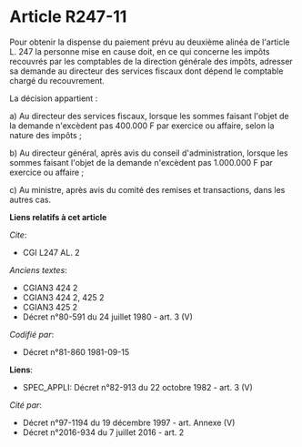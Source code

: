 # Article R247-11

Pour obtenir la dispense du paiement prévu au deuxième alinéa de l'article L. 247 la personne mise en cause doit, en ce qui
concerne les impôts recouvrés par les comptables de la direction générale des impôts, adresser sa demande au directeur des
services fiscaux dont dépend le comptable chargé du recouvrement.

La décision appartient :

a) Au directeur des services fiscaux, lorsque les sommes faisant l'objet de la demande n'excèdent pas 400.000 F par exercice
ou affaire, selon la nature des impôts ;

b) Au directeur général, après avis du conseil d'administration, lorsque les sommes faisant l'objet de la demande n'excèdent
pas 1.000.000 F par exercice ou affaire ;

c) Au ministre, après avis du comité des remises et transactions, dans les autres cas.

**Liens relatifs à cet article**

_Cite_:

  - CGI L247 AL. 2

_Anciens textes_:

  - CGIAN3 424 2
  - CGIAN3 424 2, 425 2
  - CGIAN3 425 2
  - Décret n°80-591 du 24 juillet 1980 - art. 3 (V)

_Codifié par_:

  - Décret n°81-860 1981-09-15

**Liens**:

  - SPEC_APPLI: Décret n°82-913 du 22 octobre 1982 - art. 3 (V)

_Cité par_:

  - Décret n°97-1194 du 19 décembre 1997 - art. Annexe (V)
  - Décret n°2016-934 du 7 juillet 2016 - art. 2
